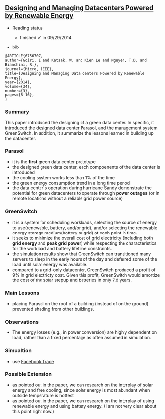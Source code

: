 [Designing and Managing Datacenters Powered by Renewable Energy](http://ieeexplore.ieee.org/xpl/articleDetails.jsp?arnumber=6756707)
---

- Reading status
  - finished v1 in 09/29/2014

- bib
```
@ARTICLE{6756707, 
author={Goiri, I and Katsak, W. and Kien Le and Nguyen, T.D. and Bianchini, R.}, 
journal={Micro, IEEE}, 
title={Designing and Managing Data centers Powered by Renewable Energy}, 
year={2014}, 
volume={34}, 
number={3}, 
pages={8-16}, 
}
```


### Summary
This paper introduced the designing of a green data center. In specific, it introduced the designed data center Parasol, and the management system GreenSwitch. In addition, it summarize the lessons learned in building up the datacenter.


### Parasol
- it is the **first** green data center prototype
- the designed green data center, each compoenents of the data center is introduced
- the cooling system works less than 1% of the time
- the green energy consumption trend in a long time period
- the data center's operation during hurricane Sandy demonstrate the potential for green datacenters to operate through **power outages** (or in remote locations without a reliable grid power source)

### GreenSwitch
- it is a system for scheduling workloads, selecting the source of energy to use(renewable, battery, and/or grid), and/or selecting the renewable energy storage medium(battery or grid) at each point in time.
- it seeks to minimize the overall cost of grid electricity (including both **grid energy** and **peak grid power**) while respecting the characteristics for the workload and battery lifetime constraints. 
- the simulation results show that GreenSwitch can transitioned many servers to sleep in the early hours of the day and deferred some of the load until solar energy was available. 
- compared to a grid-only datacenter, GreenSwitch produced a profit of 9% in grid electricty cost. Given this profit, GreenSwitch would amortize the cost of the solar stepup and batteries in only 7.6 years.

### Main Lessons
- placing Parasol on the roof of a building (instead of on the ground) prevented shading from other buildings. 

### Observations
- The energy losses (e.g., in power conversion) are highly dependent on load, rather than a fixed percentage as often assumed in simulation. 


### Simualtion 
- use [Facebook Trace](https://github.com/hxwang/GreenDC-Summary/blob/master/traces/facebook-swim.md)

### Possible Extension
- as pointed out in the paper, we can research on the interplay of solar energy and free cooling, since solar energy is most abundant when outside temperature is hottest
- as pointed out in the paper, we can research on the interplay of using renewable energy and using battery energy. (I am not very clear about this point right now.)

